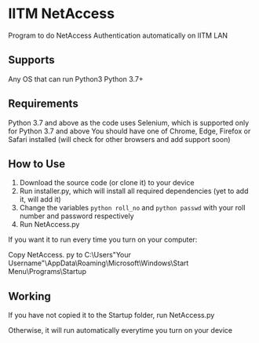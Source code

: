 # IITM NetAccess
Program to do NetAccess Authentication automatically on IITM LAN

## Supports
Any OS that can run Python3
Python 3.7+

## Requirements
Python 3.7 and above as the code uses Selenium, which is supported only for Python 3.7 and above
You should have one of Chrome, Edge, Firefox or Safari installed (will check for other browsers and add support soon)

## How to Use
1. Download the source code (or clone it) to your device
2. Run installer.py, which will install all required dependencies (yet to add it, will add it)
3. Change the variables ```python roll_no``` and ```python passwd``` with your roll number and password respectively
4. Run NetAccess.py

If you want it to run every time you turn on your computer:

Copy NetAccess. py to C:\Users\"Your Username"\AppData\Roaming\Microsoft\Windows\Start Menu\Programs\Startup

## Working
If you have not copied it to the Startup folder, run NetAccess.py

Otherwise, it will run automatically everytime you turn on your device
